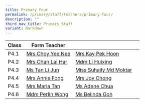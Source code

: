 ```yaml
---
title: Primary Four
permalink: /primary/staff/teachers/primary-four/
description: ""
third_nav_title: Primary Staff
variant: markdown
---
```

| Class | Form Teacher | ||
| -------- | -------- | -------- |-------- |
|P4.1|[Mrs Choy Yee Nee](mailto:tan_yen_nee@schools.gov.sg)|[Mrs Kay Pek Hoon](mailto:chee_pek_hoon@schools.gov.sg)|
|P4.2|[Mrs Chan Lai Har](mailto:lee_lai_har@schools.gov.sg)|[Mdm Li Huixing](mailto:loi_huey_shing@schools.gov.sg)|
|P4.3|[Ms Tan Li Jun](mailto:tan_li_jun@schools.gov.sg)|[Miss Suhaily Md Moktar](mailto:suhaily_md_moktar@schools.gov.sg)|
|P4.4|[Mrs Annie Fong](mailto:jteo_bee_wah_annie@schools.gov.sg)|[Mrs Joy Chong](mailto:joy_ho_choy_yoke@schools.gov.sg)|
|P4.5|[Mrs Maria Tan](mailto:tan_maria_gostelow@schools.gov.sg)|[Ms Adene Chua](mailto:chua_yuen_yee@schools.gov.sg)|
|P4.6|[Mdm Perlin Wong](mailto:perlin_astrid_wong@schools.gov.sg)|[Ms Belinda Goh ](mailto:goh_gek_kheng_belinda@schools.gov.sg)|